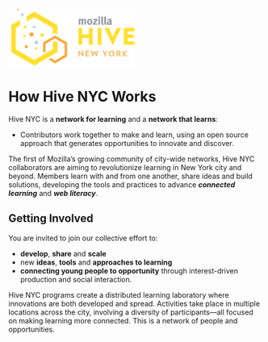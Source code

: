 ![Hive NYC Logo](images/hive-logo.png)
# How Hive NYC Works

Hive NYC is a **network for learning** and a **network that learns**:
* Contributors work together to make and learn, using an open source approach that generates opportunities to innovate and discover.

The first of Mozilla’s growing community of city-wide networks, Hive NYC collaborators are aiming to revolutionize learning in New York city and beyond. Members learn with and from one another, share ideas and build solutions, developing the tools and practices to advance ***connected learning*** and ***web literacy***.

## Getting Involved

You are invited to join our collective effort to:
* **develop**, **share** and **scale**
* new **ideas**, **tools** and **approaches to learning**
* **connecting young people to opportunity** through interest-driven production and social interaction.

Hive NYC programs create a distributed learning laboratory where innovations are both developed and spread. Activities take place in multiple locations across the city, involving a diversity of participants—all focused on making learning more connected. This is a network of people and opportunities.
